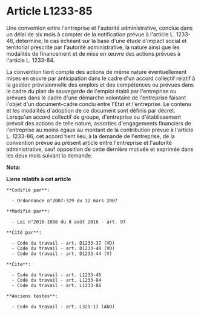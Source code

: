 # Article L1233-85

Une convention entre l'entreprise et l'autorité administrative, conclue dans un délai de six mois à compter de la
notification prévue à l'article L. 1233-46, détermine, le cas échéant sur la base d'une étude d'impact social et territorial
prescrite par l'autorité administrative, la nature ainsi que les modalités de financement et de mise en œuvre des actions
prévues à l'article L. 1233-84. 

La convention tient compte des actions de même nature éventuellement mises en œuvre par anticipation dans le cadre d'un
accord collectif relatif à la gestion prévisionnelle des emplois et des compétences ou prévues dans le cadre du plan de
sauvegarde de l'emploi établi par l'entreprise ou prévues dans le cadre d'une démarche volontaire de l'entreprise faisant
l'objet d'un document-cadre conclu entre l'Etat et l'entreprise. Le contenu et les modalités d'adoption de ce document sont
définis par décret. Lorsqu'un accord collectif de groupe, d'entreprise ou d'établissement prévoit des actions de telle
nature, assorties d'engagements financiers de l'entreprise au moins égaux au montant de la contribution prévue à l'article L.
1233-86, cet accord tient lieu, à la demande de l'entreprise, de la convention prévue au présent article entre l'entreprise
et l'autorité administrative, sauf opposition de cette dernière motivée et exprimée dans les deux mois suivant la demande.

**Nota:**



**Liens relatifs à cet article**

	**Codifié par**:

	  - Ordonnance n°2007-329 du 12 mars 2007

	**Modifié par**:

	  - Loi n°2016-1088 du 8 août 2016 - art. 97

	**Cité par**:

	  - Code du travail - art. D1233-37 (VD)
	  - Code du travail - art. D1233-40 (VD)
	  - Code du travail - art. D1233-44 (V)

	**Cite**:

	  - Code du travail - art. L1233-46
	  - Code du travail - art. L1233-84
	  - Code du travail - art. L1233-86

	**Anciens textes**:

	  - Code du travail - art. L321-17 (AbD)
